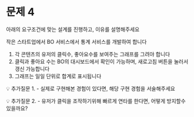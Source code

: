 # 문제 4

아래의 요구조건에 맞는 설계를 진행하고, 이유를 설명해주세요

작은 스타트업에서 BO 서비스에서 통계 서비스를 개발하여 합니다

1. 각 콘텐츠의 유저의 클릭수, 좋아요수를 보여주는 그래프를 그려야 합니다
2. 클릭과 좋아요 수는 BO의 대시보드에서 확인이 가능하며, 새로고침 버튼을 눌러서 갱신 가능합니다
3. 그래프는 일일 단위로 합계로 표시됩니다

💡 추가질문 1. - 실제로 구현해본 경험이 있다면, 해당 구현 경험을 서술해주세요

💡 추가질문 2. - 유저가 클릭을 조작하기위해 빠르게 연타를 한다면, 어떻게 방지할수 있을까요?
